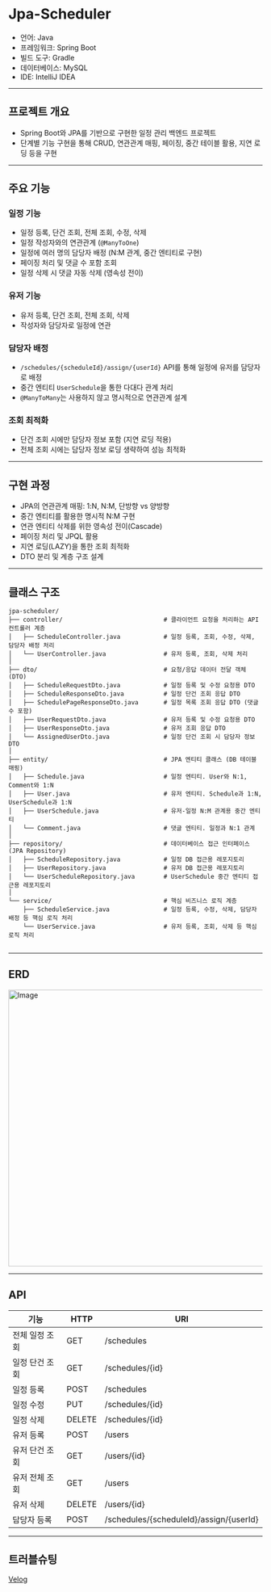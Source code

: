# Jpa-Scheduler

- 언어: Java
- 프레임워크: Spring Boot
- 빌드 도구: Gradle
- 데이터베이스: MySQL  
- IDE: IntelliJ IDEA

---

## 프로젝트 개요

- Spring Boot와 JPA를 기반으로 구현한 일정 관리 백엔드 프로젝트 
- 단계별 기능 구현을 통해 CRUD, 연관관계 매핑, 페이징, 중간 테이블 활용, 지연 로딩 등을 구현
  
---

## 주요 기능

### 일정 기능
- 일정 등록, 단건 조회, 전체 조회, 수정, 삭제
- 일정 작성자와의 연관관계 (`@ManyToOne`)
- 일정에 여러 명의 담당자 배정 (N:M 관계, 중간 엔티티로 구현)
- 페이징 처리 및 댓글 수 포함 조회
- 일정 삭제 시 댓글 자동 삭제 (영속성 전이)

### 유저 기능
- 유저 등록, 단건 조회, 전체 조회, 삭제
- 작성자와 담당자로 일정에 연관

### 담당자 배정
- `/schedules/{scheduleId}/assign/{userId}` API를 통해 일정에 유저를 담당자로 배정
- 중간 엔티티 `UserSchedule`을 통한 다대다 관계 처리
- `@ManyToMany`는 사용하지 않고 명시적으로 연관관계 설계

### 조회 최적화
- 단건 조회 시에만 담당자 정보 포함 (지연 로딩 적용)
- 전체 조회 시에는 담당자 정보 로딩 생략하여 성능 최적화

---

## 구현 과정

- JPA의 연관관계 매핑: 1:N, N:M, 단방향 vs 양방향
- 중간 엔티티를 활용한 명시적 N:M 구현
- 연관 엔티티 삭제를 위한 영속성 전이(Cascade)
- 페이징 처리 및 JPQL 활용
- 지연 로딩(LAZY)을 통한 조회 최적화
- DTO 분리 및 계층 구조 설계

---

## 클래스 구조

```
jpa-scheduler/
├── controller/                            # 클라이언트 요청을 처리하는 API 컨트롤러 계층
│   ├── ScheduleController.java            # 일정 등록, 조회, 수정, 삭제, 담당자 배정 처리
│   └── UserController.java                # 유저 등록, 조회, 삭제 처리
│
├── dto/                                   # 요청/응답 데이터 전달 객체 (DTO)
│   ├── ScheduleRequestDto.java            # 일정 등록 및 수정 요청용 DTO
│   ├── ScheduleResponseDto.java           # 일정 단건 조회 응답 DTO
│   ├── SchedulePageResponseDto.java       # 일정 목록 조회 응답 DTO (댓글 수 포함)
│   ├── UserRequestDto.java                # 유저 등록 및 수정 요청용 DTO
│   ├── UserResponseDto.java               # 유저 조회 응답 DTO
│   └── AssignedUserDto.java               # 일정 단건 조회 시 담당자 정보 DTO
│
├── entity/                                # JPA 엔티티 클래스 (DB 테이블 매핑)
│   ├── Schedule.java                      # 일정 엔티티. User와 N:1, Comment와 1:N
│   ├── User.java                          # 유저 엔티티. Schedule과 1:N, UserSchedule과 1:N
│   ├── UserSchedule.java                  # 유저-일정 N:M 관계용 중간 엔티티
│   └── Comment.java                       # 댓글 엔티티. 일정과 N:1 관계
│
├── repository/                            # 데이터베이스 접근 인터페이스 (JPA Repository)
│   ├── ScheduleRepository.java            # 일정 DB 접근용 레포지토리
│   ├── UserRepository.java                # 유저 DB 접근용 레포지토리
│   └── UserScheduleRepository.java        # UserSchedule 중간 엔티티 접근용 레포지토리
│
└── service/                               # 핵심 비즈니스 로직 계층
    ├── ScheduleService.java               # 일정 등록, 수정, 삭제, 담당자 배정 등 핵심 로직 처리
    └── UserService.java                   # 유저 등록, 조회, 삭제 등 핵심 로직 처리


```
---

## ERD

<img width="578" height="548" alt="Image" src="https://github.com/user-attachments/assets/9388da67-d8f2-4284-8754-135a04e2fc46" />

---

## API

| 기능             | HTTP | URI                                  |
|------------------|------|---------------------------------------|
| 전체 일정 조회     | GET  | /schedules                            |
| 일정 단건 조회     | GET  | /schedules/{id}                       |
| 일정 등록         | POST | /schedules                            |
| 일정 수정         | PUT  | /schedules/{id}                       |
| 일정 삭제         | DELETE | /schedules/{id}                     |
| 유저 등록         | POST | /users                                |
| 유저 단건 조회     | GET  | /users/{id}                           |
| 유저 전체 조회     | GET  | /users                                |
| 유저 삭제         | DELETE | /users/{id}                         |
| 담당자 등록       | POST | /schedules/{scheduleId}/assign/{userId} |

---

## 트러블슈팅
[Velog](https://velog.io/@soobinny/JAVASpring-Scheduler-TroubleShooting-Spring-JPA-Optional-%EC%B2%98%EB%A6%AC-findById.get)
